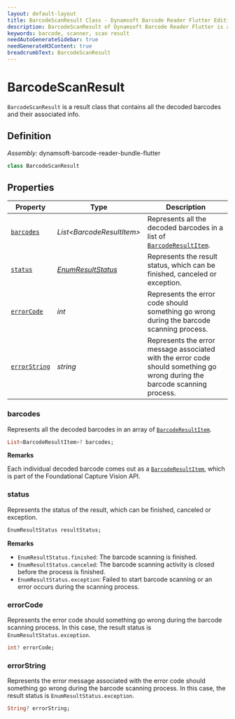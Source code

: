 ```yaml
---
layout: default-layout
title: BarcodeScanResult Class - Dynamsoft Barcode Reader Flutter Edition
description: BarcodeScanResult of Dynamsoft Barcode Reader Flutter is a result class that contains all the decoded barcodes.
keywords: barcode, scanner, scan result
needAutoGenerateSidebar: true
needGenerateH3Content: true
breadcrumbText: BarcodeScanResult
---
```


# BarcodeScanResult

`BarcodeScanResult` is a result class that contains all the decoded barcodes and their associated info.

## Definition   

*Assembly:* dynamsoft-barcode-reader-bundle-flutter


```dart
class BarcodeScanResult
```

## Properties

| Property | Type | Description |
| -------- | ---- | ----------- |
| [`barcodes`](#barcodes) | *List\<BarcodeResultItem\>* | Represents all the decoded barcodes in a list of [`BarcodeResultItem`](../capture-vision-router-lite/barcode-result-item.md). |
| [`status`](#status) | [*EnumResultStatus*](../enum/result-status.md) | Represents the result status, which can be finished, canceled or exception. |
| [`errorCode`](#errorcode) | *int* | Represents the error code should something go wrong during the barcode scanning process. |
| [`errorString`](#errorstring) | *string* | Represents the error message associated with the error code should something go wrong during the barcode scanning process. |

### barcodes

Represents all the decoded barcodes in an array of [`BarcodeResultItem`](../capture-vision-router-lite/barcode-result-item.md).

```dart
List<BarcodeResultItem>? barcodes;
```

**Remarks**

Each individual decoded barcode comes out as a [`BarcodeResultItem`](../capture-vision-router-lite/barcode-result-item.md), which is part of the Foundational Capture Vision API.

### status

Represents the status of the result, which can be finished, canceled or exception.

```dart
EnumResultStatus resultStatus;
```

**Remarks**

- `EnumResultStatus.finished`: The barcode scanning is finished.
- `EnumResultStatus.canceled`: The barcode scanning activity is closed before the process is finished.
- `EnumResultStatus.exception`: Failed to start barcode scanning or an error occurs during the scanning process.

### errorCode

Represents the error code should something go wrong during the barcode scanning process. In this case, the result status is `EnumResultStatus.exception`.

```dart
int? errorCode;
```

### errorString

Represents the error message associated with the error code should something go wrong during the barcode scanning process. In this case, the result status is `EnumResultStatus.exception`.

```dart
String? errorString;
```
